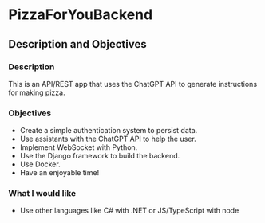 # PizzaForYouBackend

## Description and Objectives

### Description

This is an API/REST app that uses the ChatGPT API to generate instructions for making pizza.

### Objectives

- Create a simple authentication system to persist data.
- Use assistants with the ChatGPT API to help the user.
- Implement WebSocket with Python.
- Use the Django framework to build the backend.
- Use Docker.
- Have an enjoyable time!

### What I would like

- Use other languages like C# with .NET or JS/TypeScript with node

